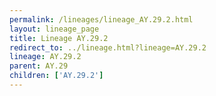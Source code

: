 ```yaml
---
permalink: /lineages/lineage_AY.29.2.html
layout: lineage_page
title: Lineage AY.29.2
redirect_to: ../lineage.html?lineage=AY.29.2
lineage: AY.29.2
parent: AY.29
children: ['AY.29.2']
---
```

